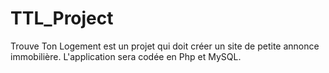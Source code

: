 # TTL_Project

Trouve Ton Logement est un projet qui doit créer un site de petite annonce immobilière.
L'application sera codée en Php et MySQL.